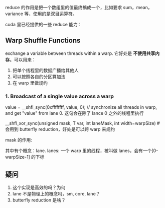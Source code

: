
reduce 的作用是把一个数组里的值最终搞成一个，比如要求 sum，mean，variance 等，使用的是双目运算符。

cuda 里已经提供的一些 reduce 能力：

## Warp Shuffle Functions
exchange a variable between threads within a warp. 它好处是 **不使用共享内存**。可以用来：

1. 把单个线程里的数据广播给其他人
2. 可以按照各自的分区算加法
3. 在 warp 里做规约

### 1. Broadcast of a single value across a warp
value = __shfl_sync(0xffffffff, value, 0); // synchronize all threads in warp, and get "value" from lane 0. 这句会在除了 lance 0 之外的线程里执行


__shfl_xor_sync(unsigned mask, T var, int laneMask, int width=warpSize) # 会用到 butterfly reduction，好处是可以跨 warp 来规约

mask 的作用:

其中有个概念：lane. lanes: 一个 warp 里的线程，被叫做 lanes，会有一个[0-warpSize-1] 的下标

## 疑问
1. 这个实现是高效的吗？为何
2. lane 不是物理上的概念吗，sm, core, lane？
3. butterfly reduction 是啥？

